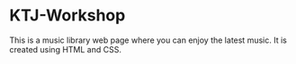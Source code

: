 # KTJ-Workshop
This is a music library web page where you can enjoy the latest music. It is created using HTML and CSS.
